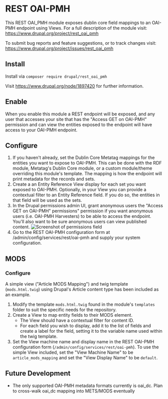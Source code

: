 # REST OAI-PMH

This REST OAI_PMH module exposes dublin core field mappings to an OAI-PMH endpoint using Views. For a full description of the module visit: https://www.drupal.org/project/rest_oai_pmh

To submit bug reports and feature suggestions, or to track changes visit: https://www.drupal.org/project/issues/rest_oai_pmh


## Install

Install via `composer require drupal/rest_oai_pmh`

 Visit https://www.drupal.org/node/1897420 for further information.

## Enable

When you enable this module a REST endpoint will be exposed, and any user that accesses your site that has the "Access GET on OAI-PMH" permission and can view the entities exposed to the endpoint will have access to your OAI-PMH endpoint.

## Configure

1. If you haven't already, set the Dublin Core Metatag mappings for the entities you want to expose to OAI-PMH. This can be done with the RDF module, Metatag's Dublin Core module, or a custom module/theme overriding this module's template. The mapping is how the endpoint will print metadata for the records and sets.
2. Create a an Entity Reference View display for each set you want exposed to OAI-PMH. Optionally, in your View you can provide a contextual filter to an Entity Reference field. If you do so, the entities in that field will be used as the sets.
3. In the Drupal permissions admin UI, grant anonymous users the "Access GET on OAI-PMH" permissions" permission if you want anonymous users (i.e. OAI-PMH Harvesters) to be able to access the endpoint. You'll also want to be sure anonymous users can view published content.
![Screenshot of permissions field](https://www.drupal.org/files/project-images/Screen%20Shot%20on%202019-04-24%20at%2011-32-43.png)
4. Go to the REST OAI-PMH configuration form at /admin/config/services/rest/oai-pmh and supply your system configuration.

## MODS

### Configure

A simple view ("Article MODS Mapping") and twig template (`mods.html.twig`) using Drupal's Article content type has been included as an example.

1. Modify the template `mods.html.twig` found in the module's `templates` folder to suit the specific needs for the repository.
2. Create a View to map entity fields to their MODS element.
    - The View should have a contextual filter for content ID.
    - For each field you wish to display, add it to the list of fields and create a label for the field, setting it to the variable name used within the twig template.
3. Set the View machine name and display name in the REST OAI-PMH configuration form (`/admin/config/services/rest/oai-pmh`). To use the simple View included, set the "View Machine Name" to be `article_mods_mapping` and set the "View Display Name" to be `default`.

## Future Development

* The only supported OAI-PMH metadata formats currently is oai_dc. Plan to cross-walk oai_dc mapping into METS/MODS eventually

